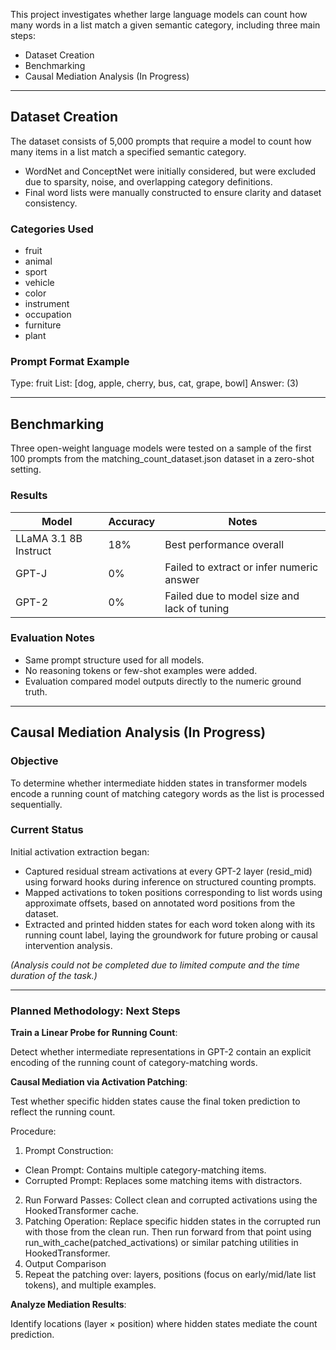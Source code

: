 
This project investigates whether large language models can count how many words in a list match a given semantic category, including three main steps:

- Dataset Creation
- Benchmarking
- Causal Mediation Analysis (In Progress)

---

## Dataset Creation
The dataset consists of 5,000 prompts that require a model to count how many items in a list match a specified semantic category.
- WordNet and ConceptNet were initially considered, but were excluded due to sparsity, noise, and overlapping category definitions.
- Final word lists were manually constructed to ensure clarity and dataset consistency.

### Categories Used 
- fruit
- animal
- sport
- vehicle
- color
- instrument
- occupation
- furniture
- plant

### Prompt Format Example

Type: fruit
List: [dog, apple, cherry, bus, cat, grape, bowl]
Answer: (3)

---

## Benchmarking

Three open-weight language models were tested on a sample of the first 100 prompts from the matching_count_dataset.json dataset in a zero-shot setting.

### Results

| Model                  | Accuracy | Notes                                      |
|-----------------------|----------|--------------------------------------------|
| LLaMA 3.1 8B Instruct | 18%      | Best performance overall                   |
| GPT-J                 | 0%       | Failed to extract or infer numeric answer  |
| GPT-2                 | 0%       | Failed due to model size and lack of tuning|

### Evaluation Notes
- Same prompt structure used for all models.
- No reasoning tokens or few-shot examples were added.
- Evaluation compared model outputs directly to the numeric ground truth.

---

## Causal Mediation Analysis (In Progress)

### Objective
To determine whether intermediate hidden states in transformer models encode a running count of matching category words as the list is processed sequentially.

### Current Status
Initial activation extraction began:
- Captured residual stream activations at every GPT-2 layer (resid_mid) using forward hooks during inference on structured counting prompts.
- Mapped activations to token positions corresponding to list words using approximate offsets, based on annotated word positions from the dataset.
- Extracted and printed hidden states for each word token along with its running count label, laying the groundwork for future probing or causal intervention analysis.

*(Analysis could not be completed due to limited compute and the time duration of the task.)*

---

### Planned Methodology: Next Steps

**Train a Linear Probe for Running Count**:

Detect whether intermediate representations in GPT-2 contain an explicit encoding of the running count of category-matching words.

**Causal Mediation via Activation Patching**:

Test whether specific hidden states cause the final token prediction to reflect the running count.

Procedure:
1. Prompt Construction:
  - Clean Prompt: Contains multiple category-matching items.
  - Corrupted Prompt: Replaces some matching items with distractors.
2. Run Forward Passes: Collect clean and corrupted activations using the HookedTransformer cache.
3. Patching Operation: Replace specific hidden states in the corrupted run with those from the clean run. Then run forward from that point using run_with_cache(patched_activations) or similar patching utilities in HookedTransformer.
4. Output Comparison
5. Repeat the patching over: layers, positions (focus on early/mid/late list tokens), and multiple examples.

**Analyze Mediation Results**:

Identify locations (layer × position) where hidden states mediate the count prediction.










